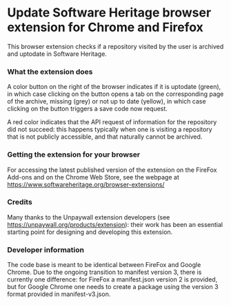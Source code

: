 # Update Software Heritage browser extension for Chrome and Firefox

This browser extension checks if a repository visited by the user is archived
and uptodate in Software Heritage.

### What the extension does

A color button on the right of the browser indicates if it is uptodate (green),
in which case clicking on the button opens a tab on the corresponding page of
the archive, missing (grey) or not up to date (yellow), in which case clicking
on the button triggers a save code now request.

A red color indicates that the API request of information for the repository
did not succeed: this happens typically when one is visiting a repository
that is not publicly accessible, and that naturally cannot be archived.

### Getting the extension for your browser

For accessing the latest published version of the extension on the FireFox
Add-ons and on the Chrome Web Store, see the webpage at
https://www.softwareheritage.org/browser-extensions/

### Credits

Many thanks to the Unpaywall extension developers (see
https://unpaywall.org/products/extension): their work has been an essential
starting point for designing and developing this extension.

### Developer information

The code base is meant to be identical between FireFox and Google Chrome.
Due to the ongoing transition to manifest version 3, there is currently
one difference: for FireFox a manifest.json version 2 is provided, but
for Google Chrome one needs to create a package using the version 3
format provided in manifest-v3.json.
